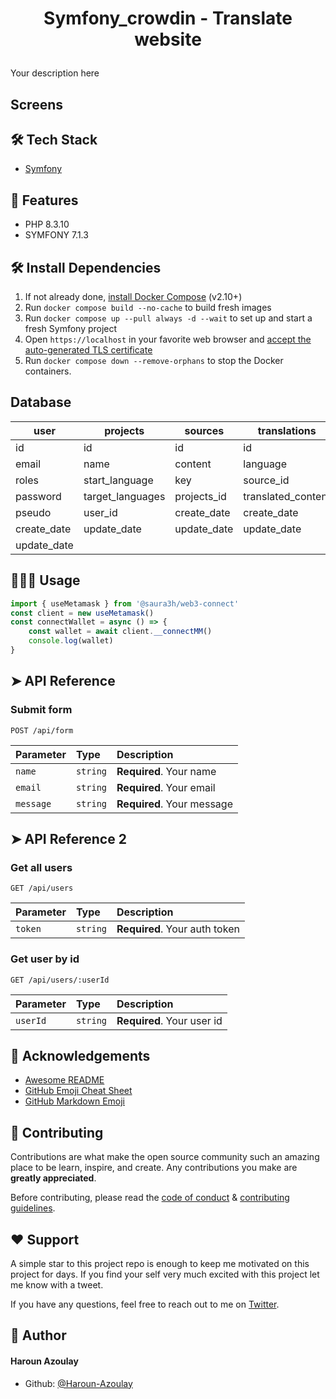 # <p align="center">Symfony_crowdin - Translate website </p>
  
Your description here
    
## Screens
        
## 🛠️ Tech Stack
- [Symfony](https://symfony.com/doc/7.0/index.html)

## 🧐 Features    
- PHP 8.3.10
- SYMFONY 7.1.3

## 🛠️ Install Dependencies    

1. If not already done, [install Docker Compose](https://docs.docker.com/compose/install/) (v2.10+)
2. Run `docker compose build --no-cache` to build fresh images
3. Run `docker compose up --pull always -d --wait` to set up and start a fresh Symfony project
4. Open `https://localhost` in your favorite web browser and [accept the auto-generated TLS certificate](https://stackoverflow.com/a/15076602/1352334)
5. Run `docker compose down --remove-orphans` to stop the Docker containers.
  

  ## Database
      
| user| projects|sources|translations|profil
| -------|-----------|------------|-----------------|--------|
| id | id| id    |id|id|id
| email    | name    | content    |language|description|
| roles    | start_language| key    |source_id|user_id
|password|target_languages|projects_id|translated_content|languages
pseudo|user_id|create_date|create_date|skills
|create_date|update_date|update_date|update_date|
|update_date||

## 🧑🏻‍💻 Usage

```js
import { useMetamask } from '@saura3h/web3-connect'
const client = new useMetamask()
const connectWallet = async () => {
    const wallet = await client.__connectMM()
    console.log(wallet)
}
```
        
## ➤ API Reference

### Submit form
```http
POST /api/form
```
| Parameter | Type     | Description                |
| :-------- | :------- | :------------------------- |
| `name`   | `string` | **Required**. Your name    |
| `email`  | `string` | **Required**. Your email   |
| `message`| `string` | **Required**. Your message |



## ➤ API Reference 2

### Get all users
```http
GET /api/users
```

| Parameter | Type     | Description                       |
| :-------- | :------- | :-------------------------------- |
| `token` | `string` | **Required**. Your auth token |

### Get user by id
```http
GET /api/users/:userId
```

| Parameter | Type     | Description                       |
| :-------- | :------- | :-------------------------------- |
| `userId` | `string` | **Required**. Your user id |
        
## 🙇 Acknowledgements      
- [Awesome README]()
- [GitHub Emoji Cheat Sheet]()
- [GitHub Markdown Emoji]()
        
## 🍰 Contributing    
Contributions are what make the open source community such an amazing place to be learn, inspire, and create. Any contributions you make are **greatly appreciated**.

Before contributing, please read the [code of conduct](CODE_OF_CONDUCT.md) & [contributing guidelines](CONTRIBUTING.md).
        
## ❤️ Support  
A simple star to this project repo is enough to keep me motivated on this project for days. If you find your self very much excited with this project let me know with a tweet.

If you have any questions, feel free to reach out to me on [Twitter](https://twitter.com/saurra3h).
        
## 🙇 Author
#### Haroun Azoulay

- Github: [@Haroun-Azoulay](https://github.com/Haroun-Azoulay)